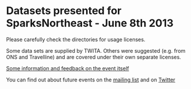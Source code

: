# Datasets presented for SparksNortheast - June 8th 2013

Please carefully check the directories for usage licenses.

Some data sets are supplied by TWITA. Others were suggested (e.g. from ONS and Travelline) and are covered under their own separate licenses.

[Some information and feedback on the event itself](http://iodatalabs.com/news/post/sparks-northeast)

You can find out about future events on the [mailing list](http://eepurl.com/zlGI1) and on [Twitter](http://twitter.com/SparksNortheast)
